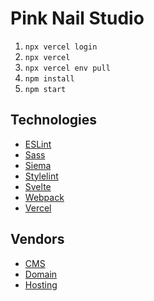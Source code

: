# Pink Nail Studio

1. `npx vercel login`
1. `npx vercel`
1. `npx vercel env pull`
1. `npm install`
1. `npm start`

## Technologies
- [ESLint](https://eslint.org)
- [Sass](https://sass-lang.com)
- [Siema](https://pawelgrzybek.github.io/siema)
- [Stylelint](https://stylelint.io)
- [Svelte](https://svelte.dev)
- [Webpack](https://webpack.js.org)
- [Vercel](https://https://vercel.com/)

## Vendors
- [CMS](https://app.contentful.com)
- [Domain](https://siteground.com)
- [Hosting](https://vercel.com)
